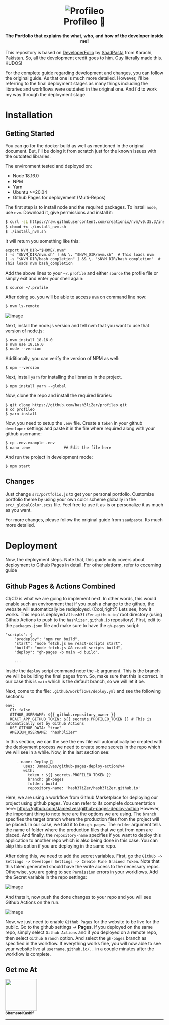 <h1 align="center">
    <img src="https://github.com/hash3liZer/profileo/assets/29171692/013b6c89-e5af-4fc6-b4b9-f2b6791f2092" alt="Profileo" /> <br>    
    Profileo 🫠
</h1>
<h4 align="center">The Portfolio that explains the what, who, and how of the developer inside me!</h4>

This repository is based on [DeveloperFolio](https://github.com/saadpasta/developerFolio/issues) by [SaadPasta](https://github.com/saadpasta) from Karachi, Pakistan. So, all the development credit goes to him. Guy literally made this. KUDOS!

For the complete guide regarding development and changes, you can follow the original guide. As that one is much more detailed. However, i'll be referring to the final deployment stages as many things including the libraries and workflows were outdated in the original one. And i'd to work my way through the deployment stage. 

# Installation
## Getting Started
You can go for the docker build as well as mentioned in the original document. But, i'll be doing it from scratch just for the known issues with the outdated libraries.

The environment tested and deployed on:
  * Node 18.16.0
  * NPM 
  * Yarn
  * Ubuntu >=20.04 
  * Github Pages for deployement (Multi-Repos)

The first step is to install node and the required packages. To install `node`, use `nvm`. Download it, give permissions and install it:
```bash
$ curl -sL https://raw.githubusercontent.com/creationix/nvm/v0.35.3/install.sh -o install_nvm.sh
$ chmod +x ./install_nvm.sh
$ ./install_nvm.sh
```

It will return you something like this: 
```
export NVM_DIR="$HOME/.nvm"
[ -s "$NVM_DIR/nvm.sh" ] && \. "$NVM_DIR/nvm.sh"  # This loads nvm
[ -s "$NVM_DIR/bash_completion" ] && \. "$NVM_DIR/bash_completion"  # This loads nvm bash_completion
```

Add the above lines to your `~/.profile` and either `source` the profile file or simply exit and enter your shell again:
```
$ source ~/.profile
```

After doing so, you will be able to access `nvm` on command line now: 
```
$ nvm ls-remote
```

![image](https://github.com/hash3liZer/profileo/assets/29171692/b82be75c-2075-4d16-a723-df019f6d67d5)

Next, install the node.js version and tell nvm that you want to use that version of node.js:

```
$ nvm install 18.16.0
$ nvm use 18.16.0
$ node --version
```

Additionally, you can verify the version of NPM as well: 
```
$ npm --version
```

Next, install `yarn` for installing the libraries in the project. 
```
$ npm install yarn --global
```

Now, clone the repo and install the required liraries: 
```
$ git clone https://github.com/hash3liZer/profileo.git
$ cd profileo
$ yarn install
```

Now, you need to setup the `.env` file. Create a `token` in your github `developer` settings and paste it in the file where required along with your github username: 
```
$ cp .env.example .env
$ nano .env               ## Edit the file here
```

And run the project in development mode:
```
$ npm start
```

## Changes

Just change `src/portfolio.js` to get your personal portfolio. Customize portfolio theme by using your own color scheme globally in the  `src/_globalColor.scss` file. Feel free to use it as-is or personalize it as much as you want.

For more changes, please follow the original guide from `saadpasta`. Its much more detailed. 

# Deployment
Now, the deployment steps. Note that, this guide only covers about deployment to Github Pages in detail. For other platform, refer to cocerning guide

## Github Pages & Actions Combined
CI/CD is what we are going to implement next. In other words, this would enable such an environment that if you push a change to the github, the website will automatically be redeployed. (Cool,right?) Lets see, how it works. 
This repo is deployed at `hash3liZer.github.io/` root directory (using Github Actions to push to the `hashlizer.github.io` repository). First, edit to the `packages.json` file and make sure to have the `gh-pages` script: 

```
"scripts": {
    "predeploy": "npm run build",
    "start": "node fetch.js && react-scripts start",
    "build": "node fetch.js && react-scripts build",
    "deploy": "gh-pages -b main -d build",
    
    ...
```

Inside the `deploy` script command note the `-b` argument. This is the branch we will be building the final pages from. So, make sure that this is correct. In our case this is `main` which is the default branch, so we will let it be. 

Next, come to the file: `.github/workflows/deploy.yml` and see the following sections: 
```
env:
  CI: false
  GITHUB_USERNAME: ${{ github.repository_owner }}
  REACT_APP_GITHUB_TOKEN: ${{ secrets.PROFILEO_TOKEN }} # This is automatically set by Github Actions
  USE_GITHUB_DATA: "true"
  #MEDIUM_USERNAME: "hash3liZer"
```

In this section, we can the see the env file will automatically be created with the deployment process we need to create some secrets in the repo which we will see in a while. Now, in the last section see: 
```
     - name: Deploy 🚀
        uses: JamesIves/github-pages-deploy-action@v4
        with:
          token : ${{ secrets.PROFILEO_TOKEN }}
          branch: gh-pages 
          folder: build
          repository-name: 'hash3liZer/hash3liZer.github.io'
```

Here, we are using a workflow from Github Marketplace for deploying our project using github pages. You can refer to its complete documentation here: https://github.com/JamesIves/github-pages-deploy-action
However, the important thing to note here are the options we are using. The `branch` specifies the target branch where the production files from the project will be placed. In our case, we told it to be: `gh-pages`. The `folder` argument tells the name of folder where the production files that we got from npm are placed. And finally, the `repository-name` specifies if you want to deploy this application to another repo which is also being done in this case. You can skip this option if you are deploying in the same repo. 

After doing this, we need to add the secret variables. First, go the `Github -> Settings -> Developer Settings -> Create Fine Grained Token`. Note that this token generated should have the write access to the necessary repos. Otherwise, you are going to see `Permission` errors in your workflows. Add the Secret variable in the repo settings:

![image](https://github.com/hash3liZer/profileo/assets/29171692/55a5306a-a4b1-46b0-aa75-27e0782601d1)

And thats it, now push the done changes to your repo and you will see Github Actions on the run. 

![image](https://github.com/hash3liZer/profileo/assets/29171692/5931a01e-73a5-4be4-8310-2e50ea637780)

Now, we just need to enable `Github Pages` for the website to be live for the public. Go to the github settings -> **Pages**. If you deployed on the same repo, simply select `Github Actions` and if you deployed on a remote repo, then select `Github Branch` option. And select the `gh-pages` branch as specified in the workflow. If everything works fine, you will now able to see your website live at `username.github.io/..` in a couple minutes after the workflow is complete.

## Get me At

<a href="https://shameerkashif.me"><img src="https://avatars.githubusercontent.com/u/29171692?s=400&u=ab1e566749c83b4a9ffe1cefbe55857186139978&v=4" width="100px;" alt=""/><br /><sub><b>Shameer Kashif</b></sub></a>


---
